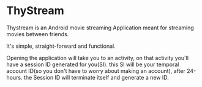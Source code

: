 # ThyStream
Thystream is an Android movie streaming Application meant for streaming movies between friends.

It's simple, straight-forward and functional. 

Opening the application will take you to an activity, on that activity you'll have a session ID generated for you(SI). this SI will be your temporal account ID(so you don't have to worry about making an account), after 24-hours. the Session ID will terminate itself and generate a new ID.
